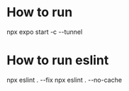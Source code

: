 # How to run 
npx expo start -c --tunnel 

# How to run eslint
npx eslint . --fix
npx eslint . --no-cache